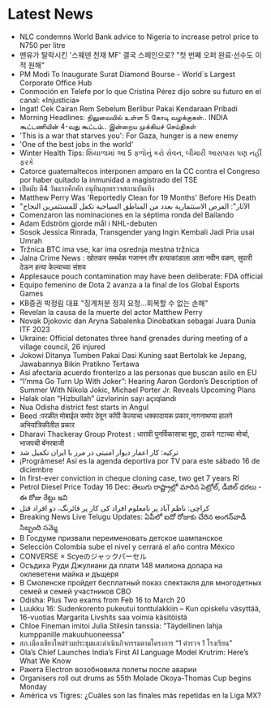 # Latest News
-  NLC condemns World Bank advice to Nigeria to increase petrol price to N750 per litre
-  맨유가 탈락시킨 '스웨덴 천재 MF' 결국 스페인으로? "첫 번째 오퍼 완료·선수도 이적 원해"
-  PM Modi To Inaugurate Surat Diamond Bourse - World`s Largest Corporate Office Hub
-  Conmoción en Telefe por lo que Cristina Pérez dijo sobre su futuro en el canal: «Injusticia»
-  Ingat! Cek Cairan Rem Sebelum Berlibur Pakai Kendaraan Pribadi
-  Morning Headlines: நிலுவையில் உள்ள 5 கோடி வழக்குகள்.. INDIA கூட்டணியின் 4-வது கூட்டம்.. இன்றைய முக்கியச் செய்திகள்
-  'This is a war that starves you': For Gaza, hunger is a new enemy
-  'One of the best jobs in the world'
-  Winter Health Tips: શિયાળામાં આ 5 ફળોનું કરો સેવન, બીમારી આસપાસ પણ નહીં ફરકે
-  Catorce guatemaltecos interponen amparo en la CC contra el Congreso por haber quitado la inmunidad a magistrado del TSE
-  เปิดผับ ตี4 วันแรกคึกคัก อนุทินลุยตรวจสถานบันเทิง
-  Matthew Perry Was 'Reportedly Clean for 19 Months' Before His Death
-  "الآثار": الفرص الاستثمارية بعدد من المناطق السياحية تكفل للمستثمرين النجاح
-  Comenzaron las nominaciones en la séptima ronda del Bailando
-  Adam Edström gjorde mål i NHL-debuten
-  Sosok Jessica Rinrada, Transgender yang Ingin Kembali Jadi Pria usai Umrah
-  Tržnica BTC ima vse, kar ima osrednja mestna tržnica
-  Jalna Crime News : खोतकर समर्थक गजानन तौर हत्याकांडाला आता नवीन वळण, सुपारी देऊन हत्या केल्याच्या संशय
-  Applesauce pouch contamination may have been deliberate: FDA official
-  Equipo femenino de Dota 2 avanza a la final de los Global Esports Games
-  KB증권 박정림 대표 "징계처분 정지 요청…회복할 수 없는 손해"
-  Revelan la causa de la muerte del actor Matthew Perry
-  Novak Djokovic dan Aryna Sabalenka Dinobatkan sebagai Juara Dunia ITF 2023
-  Ukraine: Official detonates three hand grenades during meeting of a village council, 26 injured
-  Jokowi Ditanya Tumben Pakai Dasi Kuning saat Bertolak ke Jepang, Jawabannya Bikin Pratikno Tertawa
-  Así afectaría acuerdo fronterizo a las personas que buscan asilo en EU
-  “I’mma Go Turn Up With Joker”: Hearing Aaron Gordon’s Description of Summer With Nikola Jokic, Michael Porter Jr. Reveals Upcoming Plans
-  Həlak olan “Hizbullah” üzvlərinin sayı açıqlandı
-  Nua Odisha district fest starts in Angul
-  Beed :परळीत मोबाईल समोर ठेवून कॉपी केल्याचा धक्कादायक प्रकार,नागनाथप्पा हालगे अभियांत्रिकीतील प्रकार
-  Dharavi Thackeray Group Protest : धारावी पुनर्विकासाचा मुद्दा, ठाकरे गटाच्या मोर्चा, भाजपची बॅनरबाजी
-  ترکیه: کار اعمار دیوار امنیتی در مرز با ایران تکمیل شد
-  ¡Prográmese! Así es la agenda deportiva por TV para este sábado 16 de diciembre
-  In first-ever conviction in cheque cloning case, two get 7 years RI
-  Petrol Diesel Price Today 16 Dec: తెలుగు రాష్ట్రాల్లో మారిన పెట్రోల్‌, డీజిల్‌ ధరలు - ఈ రోజు రేట్లు ఇవి
-  کراچی: ناظم آباد پر نامعلوم افراد کی کار پر فائرنگ، دو افراد قتل
-  Breaking News Live Telugu Updates: ఏపీలో ఐదో రోజుకు చేరిన అంగన్‌వాడీ సిబ్బంది సమ్మె
-  В Госдуме призвали переименовать детское шампанское
-  Selección Colombia sube el nivel y cerrará el año contra México
-  CONVERSE × Scyeのジャックパーセル
-  Осъдиха Руди Джулиани да плати 148 милиона долара на оклеветени майка и дъщеря
-  В Смоленске пройдет бесплатный показ спектакля для многодетных семей и семей участников СВО
-  Odisha: Plus Two exams from Feb 16 to March 20
-  Luukku 16: Sudenkorento pukeutui tonttulakkiin – Kun opiskelu väsyttää, 16-vuotias Margarita Livshits saa voimia käsitöistä
-  Chloe Fineman imitoi Julia Stilesin tanssia: ”Täydellinen lahja kumppanille makuuhuoneessa”
-  สภ.เมืองเชียงใหม่ร่วมประชุมและดำเนินกิจกรรมตามโครงการ “1 ตำรวจ 1 โรงเรียน”
-  Ola’s Chief Launches India’s First AI Language Model Krutrim: Here’s What We Know
-  Ракета Electron возобновила полеты после аварии
-  Organisers roll out drums as 55th Molade Okoya-Thomas Cup begins Monday
-  América vs Tigres: ¿Cuáles son las finales más repetidas en la Liga MX?
